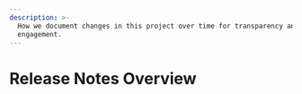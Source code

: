 ```yaml
---
description: >-
  How we document changes in this project over time for transparency and
  engagement.
---
```


# Release Notes Overview

